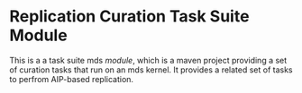 # Replication Curation Task Suite Module #

This is a a task suite mds _module_, which is a maven project providing a set of curation tasks that run on an mds kernel. 
It provides a related set of tasks to perfrom AIP-based replication.






